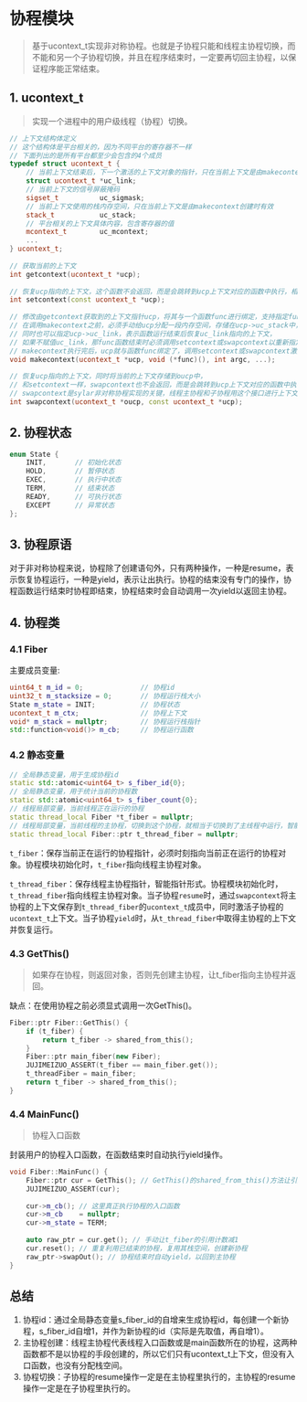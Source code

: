 # 协程模块

> 基于ucontext_t实现非对称协程。也就是子协程只能和线程主协程切换，而不能和另一个子协程切换，并且在程序结束时，一定要再切回主协程，以保证程序能正常结束。



## 1. ucontext_t

> 实现一个进程中的用户级线程（协程）切换。

```C++
// 上下文结构体定义
// 这个结构体是平台相关的，因为不同平台的寄存器不一样
// 下面列出的是所有平台都至少会包含的4个成员
typedef struct ucontext_t {
    // 当前上下文结束后，下一个激活的上下文对象的指针，只在当前上下文是由makecontext创建时有效
    struct ucontext_t *uc_link;
    // 当前上下文的信号屏蔽掩码
    sigset_t          uc_sigmask;
    // 当前上下文使用的栈内存空间，只在当前上下文是由makecontext创建时有效
    stack_t           uc_stack;
    // 平台相关的上下文具体内容，包含寄存器的值
    mcontext_t        uc_mcontext;
    ...
} ucontext_t;
 
// 获取当前的上下文
int getcontext(ucontext_t *ucp);
 
// 恢复ucp指向的上下文，这个函数不会返回，而是会跳转到ucp上下文对应的函数中执行，相当于变相调用了函数
int setcontext(const ucontext_t *ucp);
 
// 修改由getcontext获取到的上下文指针ucp，将其与一个函数func进行绑定，支持指定func运行时的参数，
// 在调用makecontext之前，必须手动给ucp分配一段内存空间，存储在ucp->uc_stack中，这段内存空间将作为func函数运行时的栈空间，
// 同时也可以指定ucp->uc_link，表示函数运行结束后恢复uc_link指向的上下文，
// 如果不赋值uc_link，那func函数结束时必须调用setcontext或swapcontext以重新指定一个有效的上下文，否则程序就跑飞了
// makecontext执行完后，ucp就与函数func绑定了，调用setcontext或swapcontext激活ucp时，func就会被运行
void makecontext(ucontext_t *ucp, void (*func)(), int argc, ...);
 
// 恢复ucp指向的上下文，同时将当前的上下文存储到oucp中，
// 和setcontext一样，swapcontext也不会返回，而是会跳转到ucp上下文对应的函数中执行，相当于调用了函数
// swapcontext是sylar非对称协程实现的关键，线程主协程和子协程用这个接口进行上下文切换
int swapcontext(ucontext_t *oucp, const ucontext_t *ucp);
```

## 2. 协程状态

```C++
enum State {
    INIT,       // 初始化状态
    HOLD,       // 暂停状态
    EXEC,       // 执行中状态
    TERM,       // 结束状态
    READY,      // 可执行状态
    EXCEPT      // 异常状态
};
```

## 3. 协程原语

对于非对称协程来说，协程除了创建语句外，只有两种操作，一种是resume，表示恢复协程运行，一种是yield，表示让出执行。协程的结束没有专门的操作，协程函数运行结束时协程即结束，协程结束时会自动调用一次yield以返回主协程。


## 4. 协程类

### 4.1 Fiber

主要成员变量:
```C++
uint64_t m_id = 0;              // 协程id
uint32_t m_stacksize = 0;       // 协程运行栈大小
State m_state = INIT;           // 协程状态
ucontext_t m_ctx;               // 协程上下文
void* m_stack = nullptr;        // 协程运行栈指针
std::function<void()> m_cb;     // 协程运行函数
```

### 4.2 静态变量

```C++
// 全局静态变量，用于生成协程id
static std::atomic<uint64_t> s_fiber_id{0};
// 全局静态变量，用于统计当前的协程数
static std::atomic<uint64_t> s_fiber_count{0};
// 线程局部变量，当前线程正在运行的协程
static thread_local Fiber *t_fiber = nullptr;
// 线程局部变量，当前线程的主协程，切换到这个协程，就相当于切换到了主线程中运行，智能指针形式
static thread_local Fiber::ptr t_thread_fiber = nullptr;
```

`t_fiber`：保存当前正在运行的协程指针，必须时刻指向当前正在运行的协程对象。协程模块初始化时，`t_fiber`指向线程主协程对象。

`t_thread_fiber`：保存线程主协程指针，智能指针形式。协程模块初始化时，`t_thread_fiber`指向线程主协程对象。当子协程`resume`时，通过`swapcontext`将主协程的上下文保存到`t_thread_fiber`的`ucontext_t`成员中，同时激活子协程的`ucontext_t`上下文。当子协程`yield`时，从`t_thread_fiber`中取得主协程的上下文并恢复运行。

### 4.3 GetThis()

> 如果存在协程，则返回对象，否则先创建主协程，让t_fiber指向主协程并返回。

缺点：在使用协程之前必须显式调用一次GetThis()。

```C++
Fiber::ptr Fiber::GetThis() {
    if (t_fiber) {
        return t_fiber -> shared_from_this();
    }
    Fiber::ptr main_fiber(new Fiber);
    JUJIMEIZUO_ASSERT(t_fiber == main_fiber.get());
    t_threadFiber = main_fiber;
    return t_fiber -> shared_from_this();
}
```

### 4.4 MainFunc()

> 协程入口函数

封装用户的协程入口函数，在函数结束时自动执行yield操作。

```C++
void Fiber::MainFunc() {
    Fiber::ptr cur = GetThis(); // GetThis()的shared_from_this()方法让引用计数加1
    JUJIMEIZUO_ASSERT(cur);
 
    cur->m_cb(); // 这里真正执行协程的入口函数
    cur->m_cb    = nullptr;
    cur->m_state = TERM;
 
    auto raw_ptr = cur.get(); // 手动让t_fiber的引用计数减1
    cur.reset(); // 重复利用已结束的协程，复用其栈空间，创建新协程
    raw_ptr->swapOut(); // 协程结束时自动yield，以回到主协程
}
```

## 总结

1. 协程id：通过全局静态变量s_fiber_id的自增来生成协程id，每创建一个新协程，s_fiber_id自增1，并作为新协程的id（实际是先取值，再自增1）。
2. 主协程创建：线程主协程代表线程入口函数或是main函数所在的协程，这两种函数都不是以协程的手段创建的，所以它们只有ucontext_t上下文，但没有入口函数，也没有分配栈空间。
3. 协程切换：子协程的resume操作一定是在主协程里执行的，主协程的resume操作一定是在子协程里执行的。